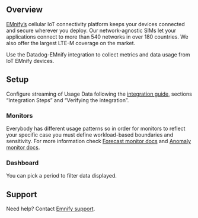 ## Overview
[EMnify’s][1] cellular IoT connectivity platform keeps your devices
connected and secure wherever you deploy. Our network-agnostic SIMs
let your applications connect to more than 540 networks in over 180 countries.
We also offer the largest LTE-M coverage on the market.

Use the Datadog-EMnify integration to collect metrics and data usage from IoT EMnify devices.

## Setup
Configure streaming of Usage Data following the [integration guide][2],
sections “Integration Steps” and “Verifying the integration”.

### Monitors

Everybody has different usage patterns so in order for monitors to reflect your specific case you must
define workload-based boundaries and sensitivity.
For more information check [Forecast monitor docs][4] and [Anomaly monitor docs][5].

### Dashboard

You can pick a period to filter data displayed.

## Support

Need help? Contact [Emnify support][3].

[1]: https://www.emnify.com/
[2]: https://www.emnify.com/integration-guides/emnify-datastreamer-integration-for-datadog
[3]: https://support.emnify.com/hc/en-us
[4]: https://docs.datadoghq.com/monitors/create/types/forecasts/?tab=linear
[5]: https://docs.datadoghq.com/monitors/create/types/anomaly/
